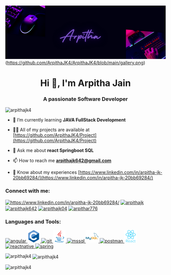 ![logo](https://github.com/ArpithaJK4/ArpithaJK4/blob/main/gallery.png)(https://github.com/ArpithaJK4/ArpithaJK4/blob/main/gallery.png)

<h1 align="center">Hi 👋, I'm Arpitha Jain </h1>
<h3 align="center">A passionate Software Developer </h3>

<p align="left"> <img src="https://komarev.com/ghpvc/?username=arpithajk4&label=Profile%20views&color=0e75b6&style=flat" alt="arpithajk4" /> </p>

- 🌱 I’m currently learning **JAVA FullStack Development**

- 👨‍💻 All of my projects are available at [https://github.com/ArpithaJK4/Project](https://github.com/ArpithaJK4/Project)

- 💬 Ask me about **react Springboot SQL**

- 📫 How to reach me **arpithajk642@gmail.com**

- 📄 Know about my experiences [https://www.linkedin.com/in/arpitha-jk-20bb69284/](https://www.linkedin.com/in/arpitha-jk-20bb69284/)

<h3 align="left">Connect with me:</h3>
<p align="left">
<a href="https://linkedin.com/in/https://www.linkedin.com/in/arpitha-jk-20bb69284/" target="blank"><img align="center" src="https://raw.githubusercontent.com/rahuldkjain/github-profile-readme-generator/master/src/images/icons/Social/linked-in-alt.svg" alt="https://www.linkedin.com/in/arpitha-jk-20bb69284/" height="30" width="40" /></a>
<a href="https://fb.com/arpithajk" target="blank"><img align="center" src="https://raw.githubusercontent.com/rahuldkjain/github-profile-readme-generator/master/src/images/icons/Social/facebook.svg" alt="arpithajk" height="30" width="40" /></a>
<a href="https://www.hackerrank.com/arpithajk642" target="blank"><img align="center" src="https://raw.githubusercontent.com/rahuldkjain/github-profile-readme-generator/master/src/images/icons/Social/hackerrank.svg" alt="arpithajk642" height="30" width="40" /></a>
<a href="https://www.leetcode.com/arpithajk04" target="blank"><img align="center" src="https://raw.githubusercontent.com/rahuldkjain/github-profile-readme-generator/master/src/images/icons/Social/leet-code.svg" alt="arpithajk04" height="30" width="40" /></a>
<a href="https://auth.geeksforgeeks.org/user/arpithar776" target="blank"><img align="center" src="https://raw.githubusercontent.com/rahuldkjain/github-profile-readme-generator/master/src/images/icons/Social/geeks-for-geeks.svg" alt="arpithar776" height="30" width="40" /></a>
</p>

<h3 align="left">Languages and Tools:</h3>
<p align="left"> <a href="https://angular.io" target="_blank" rel="noreferrer"> <img src="https://angular.io/assets/images/logos/angular/angular.svg" alt="angular" width="40" height="40"/> </a> <a href="https://www.cprogramming.com/" target="_blank" rel="noreferrer"> <img src="https://raw.githubusercontent.com/devicons/devicon/master/icons/c/c-original.svg" alt="c" width="40" height="40"/> </a> <a href="https://git-scm.com/" target="_blank" rel="noreferrer"> <img src="https://www.vectorlogo.zone/logos/git-scm/git-scm-icon.svg" alt="git" width="40" height="40"/> </a> <a href="https://www.java.com" target="_blank" rel="noreferrer"> <img src="https://raw.githubusercontent.com/devicons/devicon/master/icons/java/java-original.svg" alt="java" width="40" height="40"/> </a> <a href="https://www.microsoft.com/en-us/sql-server" target="_blank" rel="noreferrer"> <img src="https://www.svgrepo.com/show/303229/microsoft-sql-server-logo.svg" alt="mssql" width="40" height="40"/> </a> <a href="https://www.mysql.com/" target="_blank" rel="noreferrer"> <img src="https://raw.githubusercontent.com/devicons/devicon/master/icons/mysql/mysql-original-wordmark.svg" alt="mysql" width="40" height="40"/> </a> <a href="https://postman.com" target="_blank" rel="noreferrer"> <img src="https://www.vectorlogo.zone/logos/getpostman/getpostman-icon.svg" alt="postman" width="40" height="40"/> </a> <a href="https://reactjs.org/" target="_blank" rel="noreferrer"> <img src="https://raw.githubusercontent.com/devicons/devicon/master/icons/react/react-original-wordmark.svg" alt="react" width="40" height="40"/> </a> <a href="https://reactnative.dev/" target="_blank" rel="noreferrer"> <img src="https://reactnative.dev/img/header_logo.svg" alt="reactnative" width="40" height="40"/> </a> <a href="https://spring.io/" target="_blank" rel="noreferrer"> <img src="https://www.vectorlogo.zone/logos/springio/springio-icon.svg" alt="spring" width="40" height="40"/> </a> </p>

<p><img align="left" src="https://github-readme-stats.vercel.app/api/top-langs?username=arpithajk4&show_icons=true&locale=en&layout=compact" alt="arpithajk4" /></p>

<p>&nbsp;<img align="center" src="https://github-readme-stats.vercel.app/api?username=arpithajk4&show_icons=true&locale=en" alt="arpithajk4" /></p>

<p><img align="center" src="https://github-readme-streak-stats.herokuapp.com/?user=arpithajk4&" alt="arpithajk4" /></p>


